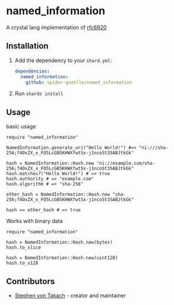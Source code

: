 # named_information

A crystal lang implementation of [rfc6920](https://datatracker.ietf.org/doc/html/rfc6920)

## Installation

1. Add the dependency to your `shard.yml`:

   ```yaml
   dependencies:
     named_information:
       github: spider-gazelle/named_information
   ```

2. Run `shards install`

## Usage

basic usage

```crystal
require "named_information"

NamedInformation.generate_uri("Hello World!") #=> "ni:///sha-256;f4OxZX_x_FO5LcGBSKHWXfwtSx-j1ncoSt3SABJtkGk"

hash = NamedInformation::Hash.new "ni://example.com/sha-256;f4OxZX_x_FO5LcGBSKHWXfwtSx-j1ncoSt3SABJtkGk"
hash.matches?("Hello World!") # => true
hash.authority # => "example.com"
hash.algorithm # => "sha-256"

other_hash = NamedInformation::Hash.new "sha-256;f4OxZX_x_FO5LcGBSKHWXfwtSx-j1ncoSt3SABJtkGk"

hash == other_hash # => true
```

Works with binary data

```crystal
require "named_information"

hash = NamedInformation::Hash.new(bytes)
hash.to_slice

hash = NamedInformation::Hash.new(uint128)
hash.to_u128
```

## Contributors

- [Stephen von Takach](https://github.com/stakach) - creator and maintainer
